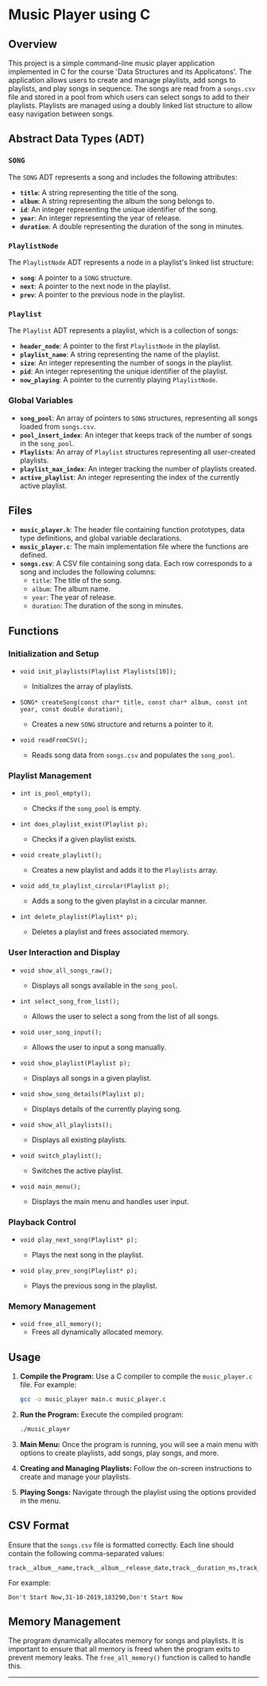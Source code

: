 # Music Player using C

## Overview

This project is a simple command-line music player application implemented in C for the course 'Data Structures and its Applicatons'. The application allows users to create and manage playlists, add songs to playlists, and play songs in sequence. The songs are read from a `songs.csv` file and stored in a pool from which users can select songs to add to their playlists. Playlists are managed using a doubly linked list structure to allow easy navigation between songs.

## Abstract Data Types (ADT)

### `SONG`

The `SONG` ADT represents a song and includes the following attributes:

- **`title`**: A string representing the title of the song.
- **`album`**: A string representing the album the song belongs to.
- **`id`**: An integer representing the unique identifier of the song.
- **`year`**: An integer representing the year of release.
- **`duration`**: A double representing the duration of the song in minutes.

### `PlaylistNode`

The `PlaylistNode` ADT represents a node in a playlist's linked list structure:

- **`song`**: A pointer to a `SONG` structure.
- **`next`**: A pointer to the next node in the playlist.
- **`prev`**: A pointer to the previous node in the playlist.

### `Playlist`

The `Playlist` ADT represents a playlist, which is a collection of songs:

- **`header_node`**: A pointer to the first `PlaylistNode` in the playlist.
- **`playlist_name`**: A string representing the name of the playlist.
- **`size`**: An integer representing the number of songs in the playlist.
- **`pid`**: An integer representing the unique identifier of the playlist.
- **`now_playing`**: A pointer to the currently playing `PlaylistNode`.

### Global Variables

- **`song_pool`**: An array of pointers to `SONG` structures, representing all songs loaded from `songs.csv`.
- **`pool_insert_index`**: An integer that keeps track of the number of songs in the `song_pool`.
- **`Playlists`**: An array of `Playlist` structures representing all user-created playlists.
- **`playlist_max_index`**: An integer tracking the number of playlists created.
- **`active_playlist`**: An integer representing the index of the currently active playlist.

## Files

- **`music_player.h`**: The header file containing function prototypes, data type definitions, and global variable declarations.
- **`music_player.c`**: The main implementation file where the functions are defined.
- **`songs.csv`**: A CSV file containing song data. Each row corresponds to a song and includes the following columns:
  - `title`: The title of the song.
  - `album`: The album name.
  - `year`: The year of release.
  - `duration`: The duration of the song in minutes.

## Functions

### Initialization and Setup

- `void init_playlists(Playlist Playlists[10]);`
  - Initializes the array of playlists.
- `SONG* createSong(const char* title, const char* album, const int year, const double duration);`

  - Creates a new `SONG` structure and returns a pointer to it.

- `void readFromCSV();`
  - Reads song data from `songs.csv` and populates the `song_pool`.

### Playlist Management

- `int is_pool_empty();`

  - Checks if the `song_pool` is empty.

- `int does_playlist_exist(Playlist p);`

  - Checks if a given playlist exists.

- `void create_playlist();`

  - Creates a new playlist and adds it to the `Playlists` array.

- `void add_to_playlist_circular(Playlist p);`

  - Adds a song to the given playlist in a circular manner.

- `int delete_playlist(Playlist* p);`
  - Deletes a playlist and frees associated memory.

### User Interaction and Display

- `void show_all_songs_raw();`

  - Displays all songs available in the `song_pool`.

- `int select_song_from_list();`

  - Allows the user to select a song from the list of all songs.

- `void user_song_input();`

  - Allows the user to input a song manually.

- `void show_playlist(Playlist p);`

  - Displays all songs in a given playlist.

- `void show_song_details(Playlist p);`

  - Displays details of the currently playing song.

- `void show_all_playlists();`

  - Displays all existing playlists.

- `void switch_playlist();`

  - Switches the active playlist.

- `void main_menu();`
  - Displays the main menu and handles user input.

### Playback Control

- `void play_next_song(Playlist* p);`

  - Plays the next song in the playlist.

- `void play_prev_song(Playlist* p);`
  - Plays the previous song in the playlist.

### Memory Management

- `void free_all_memory();`
  - Frees all dynamically allocated memory.

## Usage

1. **Compile the Program:**
   Use a C compiler to compile the `music_player.c` file. For example:

   ```bash
   gcc -o music_player main.c music_player.c
   ```

2. **Run the Program:**
   Execute the compiled program:

   ```bash
   ./music_player
   ```

3. **Main Menu:**
   Once the program is running, you will see a main menu with options to create playlists, add songs, play songs, and more.

4. **Creating and Managing Playlists:**
   Follow the on-screen instructions to create and manage your playlists.

5. **Playing Songs:**
   Navigate through the playlist using the options provided in the menu.

## CSV Format

Ensure that the `songs.csv` file is formatted correctly. Each line should contain the following comma-separated values:

```
track__album__name,track__album__release_date,track__duration_ms,track__name
```

For example:

```
Don't Start Now,31-10-2019,183290,Don't Start Now
```

## Memory Management

The program dynamically allocates memory for songs and playlists. It is important to ensure that all memory is freed when the program exits to prevent memory leaks. The `free_all_memory()` function is called to handle this.

---
